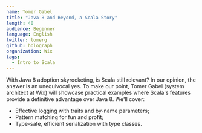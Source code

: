 ```yaml
---
name: Tomer Gabel
title: "Java 8 and Beyond, a Scala Story"
length: 40
audience: Beginner
language: English
twitter: tomerg
github: holograph
organization: Wix
tags:
  - Intro to Scala
---
```

With Java 8 adoption skyrocketing, is Scala still relevant? In our opinion, the answer is an unequivocal yes. To make our point, Tomer Gabel (system architect at Wix) will showcase practical examples where Scala's features provide a definitive advantage over Java 8. We'll cover:

* Effective logging with traits and by-name parameters;
* Pattern matching for fun and profit;
* Type-safe, efficient serialization with type classes.
